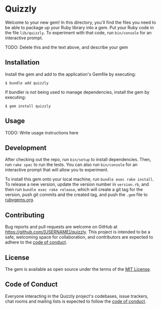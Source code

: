 # Quizzly

Welcome to your new gem! In this directory, you'll find the files you need to be able to package up your Ruby library into a gem. Put your Ruby code in the file `lib/quizzly`. To experiment with that code, run `bin/console` for an interactive prompt.

TODO: Delete this and the text above, and describe your gem

## Installation

Install the gem and add to the application's Gemfile by executing:

    $ bundle add quizzly

If bundler is not being used to manage dependencies, install the gem by executing:

    $ gem install quizzly

## Usage

TODO: Write usage instructions here

## Development

After checking out the repo, run `bin/setup` to install dependencies. Then, run `rake spec` to run the tests. You can also run `bin/console` for an interactive prompt that will allow you to experiment.

To install this gem onto your local machine, run `bundle exec rake install`. To release a new version, update the version number in `version.rb`, and then run `bundle exec rake release`, which will create a git tag for the version, push git commits and the created tag, and push the `.gem` file to [rubygems.org](https://rubygems.org).

## Contributing

Bug reports and pull requests are welcome on GitHub at https://github.com/[USERNAME]/quizzly. This project is intended to be a safe, welcoming space for collaboration, and contributors are expected to adhere to the [code of conduct](https://github.com/[USERNAME]/quizzly/blob/master/CODE_OF_CONDUCT.md).

## License

The gem is available as open source under the terms of the [MIT License](https://opensource.org/licenses/MIT).

## Code of Conduct

Everyone interacting in the Quizzly project's codebases, issue trackers, chat rooms and mailing lists is expected to follow the [code of conduct](https://github.com/[USERNAME]/quizzly/blob/master/CODE_OF_CONDUCT.md).
